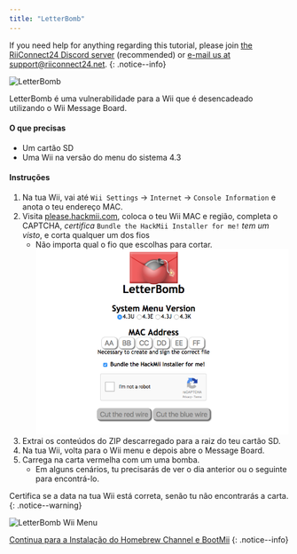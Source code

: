 ```yaml
---
title: "LetterBomb"
---
```


If you need help for anything regarding this tutorial, please join [the RiiConnect24 Discord server](https://discord.gg/rc24) (recommended) or [e-mail us at support@riiconnect24.net](mailto:support@riiconnect24.net).
{: .notice--info}

![LetterBomb](/images/letterbomb.png)

LetterBomb é uma vulnerabilidade para a Wii que é desencadeado utilizando o Wii Message Board.

#### O que precisas
- Um cartão SD
- Uma Wii na versão do menu do sistema 4.3

#### Instruções


1. Na tua Wii, vai até `Wii Settings` -> `Internet` -> `Console Information` e anota o teu endereço MAC.
2. Visita [please.hackmii.com](https://please.hackmii.com), coloca o teu Wii MAC e região, completa o CAPTCHA, *certifica* `Bundle the HackMii Installer for me!` *tem um visto*, e corta qualquer um dos fios
   - Não importa qual o fio que escolhas para cortar. ![HackMii Screen](/images/Wii/LetterBomb-PC.png)
3. Extrai os conteúdos do ZIP descarregado para a raiz do teu cartão SD.
4. Na tua Wii, volta para o Wii menu e depois abre o Message Board.
5. Carrega na carta vermelha com um uma bomba.
   - Em alguns cenários, tu precisarás de ver o dia anterior ou o seguinte para encontrá-lo.

Certifica se a data na tua Wii está correta, senão tu não encontrarás a carta.
{: .notice--warning}


![LetterBomb Wii Menu](/images/Wii/LetterBomb-Wii.png)

[Continua para a Instalação do Homebrew Channel e BootMii](hbc)
{: .notice--info}
